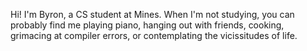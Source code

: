 Hi! I'm Byron, a CS student at Mines. When I'm not studying, you can probably
find me playing piano, hanging out with friends, cooking, grimacing at compiler
errors, or contemplating the vicissitudes of life.
